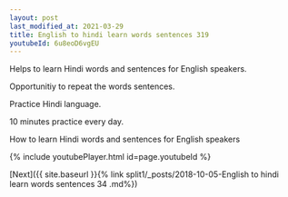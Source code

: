 ```yaml
---
layout: post
last_modified_at: 2021-03-29
title: English to hindi learn words sentences 319 
youtubeId: 6u8eoD6vgEU
---
```

 
 
Helps to learn Hindi words and sentences for English speakers.

Opportunitiy to repeat the words sentences. 

Practice Hindi language. 
 
10 minutes practice every day. 
 
How to learn Hindi words and sentences for English speakers 
 
{% include youtubePlayer.html id=page.youtubeId %}
 
 
[Next]({{ site.baseurl }}{% link  split1/_posts/2018-10-05-English to hindi learn words sentences 34 .md%})
 
